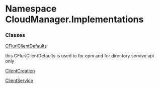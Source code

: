 #  Namespace CloudManager.Implementations

### Classes

 [CFlurlClientDefaults](CloudManager.Implementations.CFlurlClientDefaults.md)

this CFlurlClientDefaults is used to for cpm and for directory servive api only

 [ClientCreation](CloudManager.Implementations.ClientCreation.md)

 [ClientService](CloudManager.Implementations.ClientService.md)

